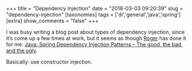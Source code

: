 +++
title = "Dependency Injection"
date = "2018-03-03 09:20:39"
slug = "dependency-injection"
[taxonomies]
tags = ['di','general','java','spring']
[extra]
show_comments = "false"
+++

I was busy writing a blog post about types of dependency injection, since it’s come up a few times at work, but it seems as though [Roger](https://kinbiko.com/) has done it for me: [Java: Spring Dependency Injection Patterns – The good, the bad, and the ugly](https://kinbiko.com/java/dependency-injection-patterns/).

Basically: use constructor injection.

